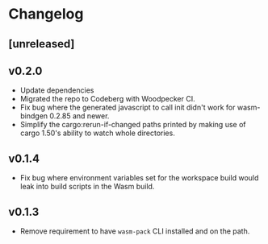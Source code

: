 Changelog
=========

## [unreleased]

## v0.2.0
- Update dependencies
- Migrated the repo to Codeberg with Woodpecker CI.
- Fix bug where the generated javascript to call init didn't work for
  wasm-bindgen 0.2.85 and newer.
- Simplify the cargo:rerun-if-changed paths printed by making use of cargo
  1.50's ability to watch whole directories.

## v0.1.4
- Fix bug where environment variables set for the workspace build
  would leak into build scripts in the Wasm build.

## v0.1.3
- Remove requirement to have `wasm-pack` CLI installed and on the path.
